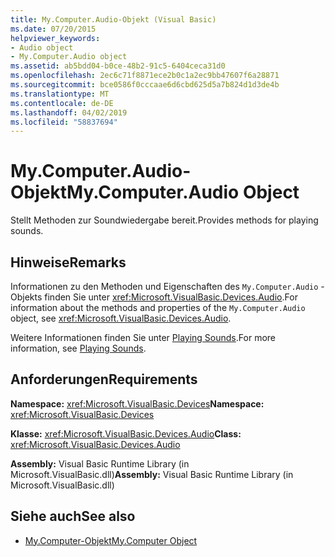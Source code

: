 ```yaml
---
title: My.Computer.Audio-Objekt (Visual Basic)
ms.date: 07/20/2015
helpviewer_keywords:
- Audio object
- My.Computer.Audio object
ms.assetid: ab5bdd04-b0ce-48b2-91c5-6404ceca31d0
ms.openlocfilehash: 2ec6c71f8871ece2b0c1a2ec9bb47607f6a28871
ms.sourcegitcommit: bce0586f0cccaae6d6cbd625d5a7b824d1d3de4b
ms.translationtype: MT
ms.contentlocale: de-DE
ms.lasthandoff: 04/02/2019
ms.locfileid: "58837694"
---
```

# <a name="mycomputeraudio-object"></a><span data-ttu-id="69b96-102">My.Computer.Audio-Objekt</span><span class="sxs-lookup"><span data-stu-id="69b96-102">My.Computer.Audio Object</span></span>
<span data-ttu-id="69b96-103">Stellt Methoden zur Soundwiedergabe bereit.</span><span class="sxs-lookup"><span data-stu-id="69b96-103">Provides methods for playing sounds.</span></span>  
  
## <a name="remarks"></a><span data-ttu-id="69b96-104">Hinweise</span><span class="sxs-lookup"><span data-stu-id="69b96-104">Remarks</span></span>  
 <span data-ttu-id="69b96-105">Informationen zu den Methoden und Eigenschaften des `My.Computer.Audio` -Objekts finden Sie unter <xref:Microsoft.VisualBasic.Devices.Audio>.</span><span class="sxs-lookup"><span data-stu-id="69b96-105">For information about the methods and properties of the `My.Computer.Audio` object, see <xref:Microsoft.VisualBasic.Devices.Audio>.</span></span>  
  
 <span data-ttu-id="69b96-106">Weitere Informationen finden Sie unter [Playing Sounds](../../../visual-basic/developing-apps/programming/computer-resources/playing-sounds.md).</span><span class="sxs-lookup"><span data-stu-id="69b96-106">For more information, see [Playing Sounds](../../../visual-basic/developing-apps/programming/computer-resources/playing-sounds.md).</span></span>  
  
## <a name="requirements"></a><span data-ttu-id="69b96-107">Anforderungen</span><span class="sxs-lookup"><span data-stu-id="69b96-107">Requirements</span></span>  
 <span data-ttu-id="69b96-108">**Namespace:** <xref:Microsoft.VisualBasic.Devices></span><span class="sxs-lookup"><span data-stu-id="69b96-108">**Namespace:** <xref:Microsoft.VisualBasic.Devices></span></span>  
  
 <span data-ttu-id="69b96-109">**Klasse:** <xref:Microsoft.VisualBasic.Devices.Audio></span><span class="sxs-lookup"><span data-stu-id="69b96-109">**Class:** <xref:Microsoft.VisualBasic.Devices.Audio></span></span>  
  
 <span data-ttu-id="69b96-110">**Assembly:** Visual Basic Runtime Library (in Microsoft.VisualBasic.dll)</span><span class="sxs-lookup"><span data-stu-id="69b96-110">**Assembly:** Visual Basic Runtime Library (in Microsoft.VisualBasic.dll)</span></span>  
  
## <a name="see-also"></a><span data-ttu-id="69b96-111">Siehe auch</span><span class="sxs-lookup"><span data-stu-id="69b96-111">See also</span></span>

- [<span data-ttu-id="69b96-112">My.Computer-Objekt</span><span class="sxs-lookup"><span data-stu-id="69b96-112">My.Computer Object</span></span>](../../../visual-basic/language-reference/objects/my-computer-object.md)
